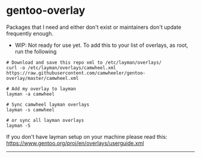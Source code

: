 # gentoo-overlay
Packages that I need and either don't exist or maintainers don't update frequently enough.

 * WIP: Not ready for use yet.
To add this to your list of overlays, as root, run the following

```
# Download and save this repo xml to /etc/layman/overlays/
curl -o /etc/layman/overlays/camwheel.xml https://raw.githubusercontent.com/camwheeler/gentoo-overlay/master/camwheel.xml

# Add my overlay to layman
layman -a camwheel

# Sync camwheel layman overlays
layman -s camwheel

# or sync all layman overlays
layman -S
```

If you don't have layman setup on your machine please read this: https://www.gentoo.org/proj/en/overlays/userguide.xml

----------
